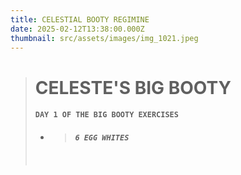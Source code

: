 ```yaml
---
title: CELESTIAL BOOTY REGIMINE
date: 2025-02-12T13:38:00.000Z
thumbnail: src/assets/images/img_1021.jpeg
---
```

> # **CELESTE'S BIG BOOTY**
>
> #### `DAY 1 OF THE BIG BOOTY EXERCISES`
>
> * > ##### `6 EGG WHITES`
>
> ![]()
>
> ![]()
